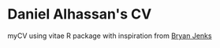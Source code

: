 # Daniel Alhassan's CV
myCV using vitae R package with inspiration from [Bryan Jenks](https://github.com/tallguyjenks)
